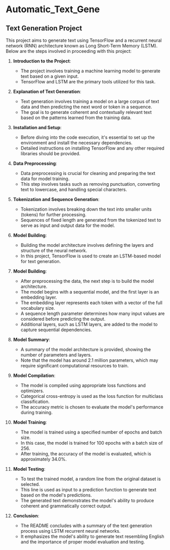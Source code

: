 # Automatic_Text_Gene


## Text Generation Project

This project aims to generate text using TensorFlow and a recurrent neural network (RNN) architecture known as Long Short-Term Memory (LSTM). Below are the steps involved in proceeding with this project:

1. **Introduction to the Project**:
   - The project involves training a machine learning model to generate text based on a given input.
   - TensorFlow and LSTM are the primary tools utilized for this task.

2. **Explanation of Text Generation**:
   - Text generation involves training a model on a large corpus of text data and then predicting the next word or token in a sequence.
   - The goal is to generate coherent and contextually relevant text based on the patterns learned from the training data.

3. **Installation and Setup**:
   - Before diving into the code execution, it's essential to set up the environment and install the necessary dependencies.
   - Detailed instructions on installing TensorFlow and any other required libraries should be provided.

4. **Data Preprocessing**:
   - Data preprocessing is crucial for cleaning and preparing the text data for model training.
   - This step involves tasks such as removing punctuation, converting text to lowercase, and handling special characters.

5. **Tokenization and Sequence Generation**:
   - Tokenization involves breaking down the text into smaller units (tokens) for further processing.
   - Sequences of fixed length are generated from the tokenized text to serve as input and output data for the model.

6. **Model Building**:
   - Building the model architecture involves defining the layers and structure of the neural network.
   - In this project, TensorFlow is used to create an LSTM-based model for text generation.


7. **Model Building**:
   - After preprocessing the data, the next step is to build the model architecture.
   - The model begins with a sequential model, and the first layer is an embedding layer.
   - The embedding layer represents each token with a vector of the full vocabulary size.
   - A sequence length parameter determines how many input values are considered before predicting the output.
   - Additional layers, such as LSTM layers, are added to the model to capture sequential dependencies.

8. **Model Summary**:
   - A summary of the model architecture is provided, showing the number of parameters and layers.
   - Note that the model has around 2.1 million parameters, which may require significant computational resources to train.

9. **Model Compilation**:
   - The model is compiled using appropriate loss functions and optimizers.
   - Categorical cross-entropy is used as the loss function for multiclass classification.
   - The accuracy metric is chosen to evaluate the model's performance during training.

10. **Model Training**:
    - The model is trained using a specified number of epochs and batch size.
    - In this case, the model is trained for 100 epochs with a batch size of 256.
    - After training, the accuracy of the model is evaluated, which is approximately 34.0%.

11. **Model Testing**:
    - To test the trained model, a random line from the original dataset is selected.
    - This line is used as input to a prediction function to generate text based on the model's predictions.
    - The generated text demonstrates the model's ability to produce coherent and grammatically correct output.

12. **Conclusion**:
    - The README concludes with a summary of the text generation process using LSTM recurrent neural networks.
    - It emphasizes the model's ability to generate text resembling English and the importance of proper model evaluation and testing.

